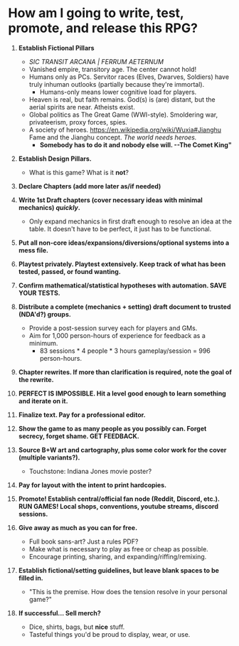 # How am I going to write, test, promote, and release this RPG?

1. **Establish Fictional Pillars**
	- _SIC TRANSIT ARCANA | FERRUM AETERNUM_
	- Vanished empire, transitory age. The center cannot hold!
	- Humans only as PCs. Servitor races (Elves, Dwarves, Soldiers) have truly inhuman outlooks (partially because they're immortal).
		- Humans-only means lower cognitive load for players.
	- Heaven is real, but faith remains. God(s) is (are) distant, but the aerial spirits are near. Atheists exist.
	- Global politics as The Great Game (WWI-style). Smoldering war, privateerism, proxy forces, spies.
	- A society of heroes. https://en.wikipedia.org/wiki/Wuxia#Jianghu Fame and the Jianghu concept. *The world needs heroes.*
		- **Somebody has to do it and nobody else will. --The Comet King"**

2. **Establish Design Pillars.**
	- What is this game? What is it **not**?

3. **Declare Chapters (add more later as/if needed)**

4. **Write 1st Draft chapters (cover necessary ideas with minimal mechanics) _quickly_.**
	- Only expand mechanics in first draft enough to resolve an idea at the table. It doesn't have to be perfect, it just has to be functional.

5. **Put all non-core ideas/expansions/diversions/optional systems into a mess file.**

6. **Playtest privately. Playtest extensively. Keep track of what has been tested, passed, or found wanting.**

7. **Confirm mathematical/statistical hypotheses with automation. SAVE YOUR TESTS.**

8. **Distribute a complete (mechanics + setting) draft document to trusted (NDA'd?) groups.**
	- Provide a post-session survey each for players and GMs.
	- Aim for 1,000 person-hours of experience for feedback as a minimum.
		- 83 sessions * 4 people * 3 hours gameplay/session = 996 person-hours.

9. **Chapter rewrites. If more than clarification is required, note the goal of the rewrite.**

10. **PERFECT IS IMPOSSIBLE. Hit a level good enough to learn something and iterate on it.**

11. **Finalize text. Pay for a professional editor.**

12. **Show the game to as many people as you possibly can. Forget secrecy, forget shame. GET FEEDBACK.**

13. **Source B+W art and cartography, plus some color work for the cover (multiple variants?).**
	- Touchstone: Indiana Jones movie poster?

14. **Pay for layout with the intent to print hardcopies.**

15. **Promote! Establish central/official fan node (Reddit, Discord, etc.). RUN GAMES! Local shops, conventions, youtube streams, discord sessions.**

16. **Give away as much as you can for free.** 
	- Full book sans-art? Just a rules PDF? 
	- Make what is necessary to play as free or cheap as possible. 
	- Encourage printing, sharing, and expanding/riffing/remixing.

17. **Establish fictional/setting guidelines, but leave blank spaces to be filled in.**
	- "This is the premise. How does the tension resolve in your personal game?"

18. **If successful... Sell merch?**
	- Dice, shirts, bags, but **nice** stuff. 
	- Tasteful things you'd be proud to display, wear, or use.